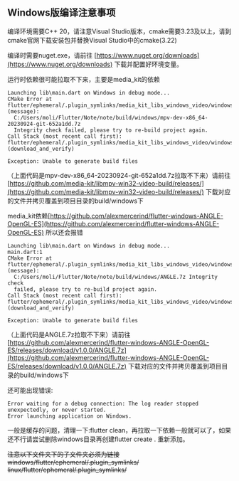 ## Windows版编译注意事项

编译环境需要C++ 20，请注意Visual Studio版本，cmake需要3.23及以上，请到cmake官网下载安装包并替换Visual
Studio中的cmake(3.22)

编译时需要nuget.exe，请前往 [https://www.nuget.org/downloads](https://www.nuget.org/downloads)
下载并配置好环境变量。

运行时依赖很可能拉取不下来，主要是media_kit的依赖

```
Launching lib\main.dart on Windows in debug mode...
CMake Error at flutter/ephemeral/.plugin_symlinks/media_kit_libs_windows_video/windows/CMakeLists.txt:40 (message):
  C:/Users/moli/Flutter/Note/note/build/windows/mpv-dev-x86_64-20230924-git-652a1dd.7z
  Integrity check failed, please try to re-build project again.
Call Stack (most recent call first):
flutter/ephemeral/.plugin_symlinks/media_kit_libs_windows_video/windows/CMakeLists.txt:74 (download_and_verify)

Exception: Unable to generate build files
```

（上面代码是mpv-dev-x86_64-20230924-git-652a1dd.7z拉取不下来）请前往[https://github.com/media-kit/libmpv-win32-video-build/releases/](https://github.com/media-kit/libmpv-win32-video-build/releases/)
下载对应的文件并拷贝覆盖到项目目录的build/windows下

media_kit依赖[https://github.com/alexmercerind/flutter-windows-ANGLE-OpenGL-ES](https://github.com/alexmercerind/flutter-windows-ANGLE-OpenGL-ES)
所以还会报错

```
Launching lib\main.dart on Windows in debug mode...
main.dart:1
CMake Error at flutter/ephemeral/.plugin_symlinks/media_kit_libs_windows_video/windows/CMakeLists.txt:40 (message):
  C:/Users/moli/Flutter/Note/note/build/windows/ANGLE.7z Integrity check
  failed, please try to re-build project again.
Call Stack (most recent call first):
flutter/ephemeral/.plugin_symlinks/media_kit_libs_windows_video/windows/CMakeLists.txt:110 (download_and_verify)

Exception: Unable to generate build files
```

（上面代码是ANGLE.7z拉取不下来）请前往[https://github.com/alexmercerind/flutter-windows-ANGLE-OpenGL-ES/releases/download/v1.0.0/ANGLE.7z](https://github.com/alexmercerind/flutter-windows-ANGLE-OpenGL-ES/releases/download/v1.0.0/ANGLE.7z)
下载对应的文件并拷贝覆盖到项目目录的build/windows下

还可能出现错误:

```
Error waiting for a debug connection: The log reader stopped unexpectedly, or never started.
Error launching application on Windows.
```

一般是缓存的问题，清理一下:flutter clean，再拉取一下依赖一般就可以了，如果还不行请尝试删除windows目录再创建flutter
create . 重新添加。

~~注意以下文件夹下的子文件夹必须为链接~~
~~windows/flutter/ephemeral/.plugin_symlinks/~~
~~linux/flutter/ephemeral/.plugin_symlinks/~~
